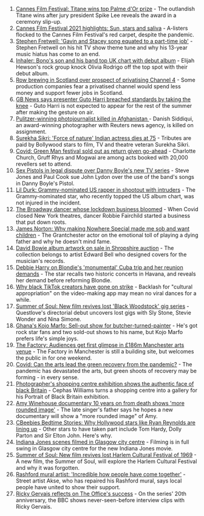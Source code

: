 1. [Cannes Film Festival: Titane wins top Palme d'Or prize](https://www.bbc.co.uk/news/entertainment-arts-57875578) - The outlandish Titane wins after jury president Spike Lee reveals the award in a ceremony slip-up.
2. [Cannes Film Festival 2021 highlights: Sun, stars and saliva](https://www.bbc.co.uk/news/entertainment-arts-57864015) - A-listers flocked to the Cannes Film Festival's red carpet, despite the pandemic.
3. [Stephen Fretwell: 'Gavin and Stacey song equated to a part-time job'](https://www.bbc.co.uk/news/entertainment-arts-57812272) - Stephen Fretwell on his hit TV show theme tune and why his 13-year music hiatus has come to an end.
4. [Inhaler: Bono's son and his band top UK chart with debut album](https://www.bbc.co.uk/news/entertainment-arts-57864034) - Elijah Hewson's rock group knock Olivia Rodrigo off the top spot with their debut album.
5. [Row brewing in Scotland over prospect of privatising Channel 4](https://www.bbc.co.uk/news/uk-scotland-scotland-business-57864641) - Some production companies fear a privatised channel would spend less money and support fewer jobs in Scotland.
6. [GB News says presenter Guto Harri breached standards by taking the knee](https://www.bbc.co.uk/news/entertainment-arts-57862332) - Guto Harri is not expected to appear for the rest of the summer after making the gesture on air.
7. [Pulitzer-winning photojournalist killed in Afghanistan  ](https://www.bbc.co.uk/news/world-asia-india-57859652) - Danish Siddiqui, an award-winning photographer with Reuters news agency, is killed on assignment.
8. [Surekha Sikri: 'Force of nature' Indian actress dies at 75](https://www.bbc.co.uk/news/entertainment-arts-57860017) - Tributes are paid by Bollywood stars to film, TV and theatre veteran Surekha Sikri.
9. [Covid: Green Man festival sold out as return given go-ahead](https://www.bbc.co.uk/news/uk-wales-57823405) - Charlotte Church, Gruff Rhys and Mogwai are among acts booked with 20,000 revellers set to attend.
10. [Sex Pistols in legal dispute over Danny Boyle's new TV series](https://www.bbc.co.uk/news/entertainment-arts-57860013) - Steve Jones and Paul Cook sue John Lydon over the use of the band's songs in Danny Boyle's Pistol.
11. [Lil Durk: Grammy-nominated US rapper in shootout with intruders](https://www.bbc.co.uk/news/entertainment-arts-57862712) - The Grammy-nominated star, who recently topped the US album chart, was not injured in the incident.
12. [The Broadway dancer whose lockdown business bloomed](https://www.bbc.co.uk/news/stories-57840115) - When Covid closed New York theatres, dancer Robbie Fairchild started a business that put down roots.
13. [James Norton: Why making Nowhere Special made me sob and want children](https://www.bbc.co.uk/news/entertainment-arts-57769056) - The Grantchester actor on the emotional toll of playing a dying father and why he doesn't mind fame.
14. [David Bowie album artwork on sale in Shropshire auction](https://www.bbc.co.uk/news/uk-england-shropshire-57862410) - The collection belongs to artist Edward Bell who designed covers for the musician's records.
15. [Debbie Harry on Blondie's 'monumental' Cuba trip and her reunion demands](https://www.bbc.co.uk/news/entertainment-arts-57808649) - The star recalls two historic concerts in Havana, and reveals her demand before reforming Blondie.
16. [Why black TikTok creators have gone on strike](https://www.bbc.co.uk/news/world-us-canada-57841055) - Backlash for "cultural appropriation" on the video-making app may mean no viral dances for a while.
17. [Summer of Soul: New film revives lost 'Black Woodstock' gig series](https://www.bbc.co.uk/news/entertainment-arts-57803091) - Questlove's directorial debut uncovers lost gigs with Sly Stone, Stevie Wonder and Nina Simone.
18. [Ghana's Kojo Marfo: Sell-out show for butcher-turned-painter](https://www.bbc.co.uk/news/world-africa-57553149) - He's got rock star fans and two sold-out shows to his name, but Kojo Marfo prefers life's simple joys.
19. [The Factory: Audiences get first glimpse in £186m Manchester arts venue](https://www.bbc.co.uk/news/entertainment-arts-57797958) - The Factory in Manchester is still a building site, but welcomes the public in for one weekend.
20. [Covid: Can the arts lead the green recovery from the pandemic?](https://www.bbc.co.uk/news/entertainment-arts-57779761) - The pandemic has devastated the arts, but green shoots of recovery may be forming - in every sense.
21. [Photographer's shopping centre exhibition shows the authentic face of black Britain](https://www.bbc.co.uk/news/entertainment-arts-57733386) - Cephas Williams turns a shopping centre into a gallery for his Portrait of Black Britain exhibition.
22. [Amy Winehouse documentary 10 years on from death shows 'more rounded image'](https://www.bbc.co.uk/news/entertainment-arts-57850132) - The late singer's father says he hopes a new documentary will show a "more rounded image" of Amy.
23. [CBeebies Bedtime Stories: Why Hollywood stars like Ryan Reynolds are lining up](https://www.bbc.co.uk/news/entertainment-arts-57827931) - Other stars to have taken part include Tom Hardy, Dolly Parton and Sir Elton John. Here's why.
24. [Indiana Jones scenes filmed in Glasgow city centre](https://www.bbc.co.uk/news/uk-scotland-57861704) - Filming is in full swing in Glasgow city centre for the new Indiana Jones movie.
25. [Summer of Soul: New film revives lost Harlem Cultural Festival of 1969](https://www.bbc.co.uk/news/entertainment-arts-57839265) - A new film, the Summer of Soul, will explore the Harlem Cultural Festival and why it was forgotten.
26. [Rashford mural artist: 'Incredible how people have come together'](https://www.bbc.co.uk/news/uk-57822845) - Street artist Akse, who has repaired his Rashford mural, says local people have united to show their support.
27. [Ricky Gervais reflects on The Office's success](https://www.bbc.co.uk/news/entertainment-arts-57743445) - On the series' 20th anniversary, the BBC shows never-seen-before interview clips with Ricky Gervais.
